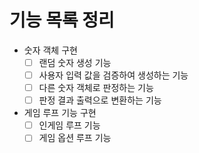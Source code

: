 # 기능 목록 정리

- 숫자 객체 구현
  - [ ] 랜덤 숫자 생성 기능
  - [ ] 사용자 입력 값을 검증하여 생성하는 기능
  - [ ] 다른 숫자 객체로 판정하는 기능
  - [ ] 판정 결과 출력으로 변환하는 기능
- 게임 루프 기능 구현
  - [ ] 인게임 루프 기능
  - [ ] 게임 옵션 루프 기능
